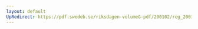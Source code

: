 ```yaml
---
layout: default
UpRedirect: https://pdf.swedeb.se/riksdagen-volumeG-pdf/200102/reg_200102/reg_200102_0227.pdf
---
```

